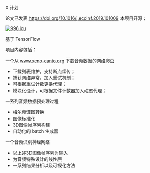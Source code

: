 X 计划 

论文已发表 https://doi.org/10.1016/j.ecoinf.2019.101009 本项目开源；

[![996.icu](https://img.shields.io/badge/link-996.icu-red.svg)](https://996.icu)

基于 TensorFlow 

项目内容包括：

一个从 www.xeno-canto.org 下载音频数据的网络爬虫
- 下载列表维护，支持断点续传；
- 捕获网络异常，加入重试机制；
- 可根据重试计数更换代理；
- 模块化设计，可根据文件计数器加入动态代理；

一系列音频数据预处理过程
- 梅尔频谱图转换
- 图像标准化
- 3D图像帧序列构建
- 自动化的 batch 生成器

一个音频识别神经网络
- 以上述3D图像帧序列为输入
- 为音频特殊设计的线性层
- 一系列结果分析以及可视化方法



